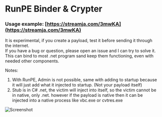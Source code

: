 # RunPE Binder & Crypter

### Usage example: [https://streamja.com/3mwKA](https://streamja.com/3mwKA)

It is experimental, if you create a payload, test it before sending it through the internet.  
If you have a bug or question, please open an issue and I can try to solve it.  
This can bind to most .net program sand keep them functioning, even with needed other components.  

Notes:  
1. With RunPE, Admin is not possible, same with adding to startup because it will just add what it injected to startup. (Not your payload itself)  
2. Stub is in C# .net, the victim will inject into itself, so the victim cannot be in native, only .net. however if the payload is native then it can be injected into a native process like vbc.exe or cvtres.exe  
  
  
  
![Screenshot](https://github.com/De-eloper/Image-Storage/raw/main/Screenshot.PNG?raw=true)  
  
